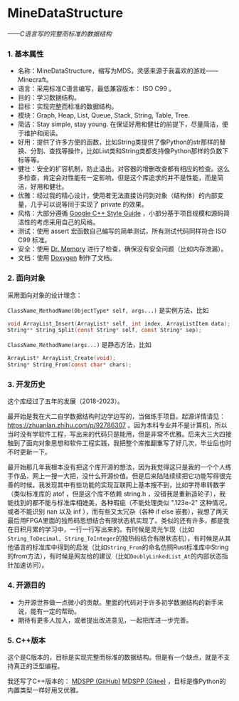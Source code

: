 # MineDataStructure

*——C语言写的完整而标准的数据结构*

### 1. 基本属性

- 名称：MineDataStructure，缩写为MDS，灵感来源于我喜欢的游戏——Minecraft。
- 语言：采用标准C语言编写，最低兼容版本： ISO C99 。
- 目的：学习数据结构。
- 目标：实现完整而标准的数据结构。
- 模块：Graph, Heap, List, Queue, Stack, String, Table, Tree.
- 简洁：Stay simple, stay young. 在保证好用和健壮的前提下，尽量简洁，便于维护和阅读。
- 好用：提供了许多方便的函数，比如String类提供了像Python的str那样的替换、分割、查找等操作，比如List类和String类都支持像Python那样的负数下标等等。
- 健壮：安全的扩容机制，防止溢出。对容器的增删改查都有相应的检查。这么多检查，肯定会对性能有一定影响，但是这个库追求的并不是性能，而是简洁，好用和健壮。
- 优雅：经过我的精心设计，使用者无法直接访问到对象（结构体）的内部变量，几乎可以说等同于实现了 private 的效果。
- 风格：大部分遵循 [Google C++ Style Guide](https://google.github.io/styleguide/cppguide.html) ，小部分基于项目规模和源码简洁性的考虑采用自己的风格。
- 测试：使用 assert 宏函数自己编写的简单测试，所有测试代码同样符合 ISO C99 标准。
- 安全：使用 [Dr. Memory](https://drmemory.org/) 进行了检查，确保没有安全问题（比如内存泄漏）。
- 文档：使用 [Doxygen](https://www.doxygen.nl/) 制作了文档。

### 2. 面向对象

采用面向对象的设计理念：

`ClassName_MethodName(ObjectType* self, args...)` 是实例方法，比如

```C
void ArrayList_Insert(ArrayList* self, int index, ArrayListItem data);
String** String_Split(const String* self, const String* sep);
```

`ClassName_MethodName(args...)` 是静态方法，比如

```C
ArrayList* ArrayList_Create(void);
String* String_From(const char* chars);
```

### 3. 开发历史

这个库经过了五年的发展（2018-2023）。

最开始是我在大二自学数据结构时边学边写的，当做练手项目。起源详情请见： https://zhuanlan.zhihu.com/p/92786307 。因为本科专业并不是计算机，所以当时没有学软件工程，写出来的代码只是能用，但是非常不优雅。后来大三大四接触到了面向对象思想和软件工程实践，我把整个库推翻重写了好几次，毕业后也时不时更新一下。

最开始那几年我根本没有把这个库开源的想法，因为我觉得这只是我的一个个人练手作品，网上一搜一大把，没什么开源价值。但是后来陆陆续续把它功能写得很完善的时候，我发现其中有些功能的实现互联网上基本搜不到，比如字符串转数字（类似标准库的 atof ，但是这个库不依赖 string.h ，没错我是重新造轮子），我能找到的都不能与标准库相媲美，各种瑕疵（不能处理类似 ".123e-2" 这种情况，或者不能识别 nan 以及 inf ），而有些又太冗杂（各种 if else 嵌套），我想了两天最后用FPGA里面的独热码思想结合有限状态机实现了。类似的还有许多，都是我在日积月累的学习中，一行一行写出来的。有时候是灵光乍现（比如`String_ToDecimal, String_ToInteger`的独热码结合有限状态机），有时候是从其他语言的标准库中得到的启发（比如`String_From`的命名仿照Rust标准库中String的from方法），有时候是网友给的建议（比如`DoublyLinkedList_At`的内部状态指针加速访问）。

### 4. 开源目的

- 为开源世界做一点微小的贡献。里面的代码对于许多初学数据结构的新手来说，能有一定的帮助。
- 期待有更多人加入，或者提出改进意见，一起把库进一步完善。

### 5. C++版本

这个是C版本的，目标是实现完整而标准的数据结构。但是有一个缺点，就是不支持真正的泛型编程。

我还写了C++版本的： [MDSPP (GitHub)](https://github.com/chen-qingyu/MDSPP) [MDSPP (Gitee)](https://gitee.com/ChobitsY/mdspp) ，目标是像Python的内置类型一样好用又优雅。

